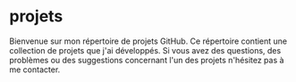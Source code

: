 # projets
 Bienvenue sur mon répertoire de projets GitHub. Ce répertoire contient une collection de projets que j'ai développés.   Si vous avez des questions, des problèmes ou des suggestions concernant l'un des projets n'hésitez pas à me contacter.

